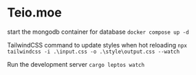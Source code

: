 # Teio.moe

start the mongodb container for database
`docker compose up -d`

TailwindCSS command to update styles when hot reloading
`npx tailwindcss -i .\input.css -o .\style\output.css --watch`

Run the development server
`cargo leptos watch`